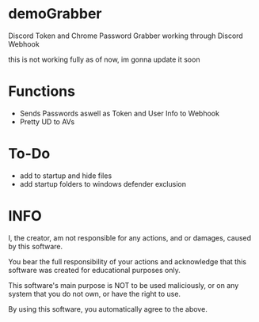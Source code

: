# demoGrabber
Discord Token and Chrome Password Grabber working through Discord Webhook

this is not working fully as of now, im gonna update it soon

# Functions
- Sends Passwords aswell as Token and User Info to Webhook
- Pretty UD to AVs

# To-Do
- add to startup and hide files
- add startup folders to windows defender exclusion

# INFO

I, the creator, am not responsible for any actions, and or damages, caused by this software.

You bear the full responsibility of your actions and acknowledge that this software was created for educational purposes only.

This software's main purpose is NOT to be used maliciously, or on any system that you do not own, or have the right to use.

By using this software, you automatically agree to the above.
